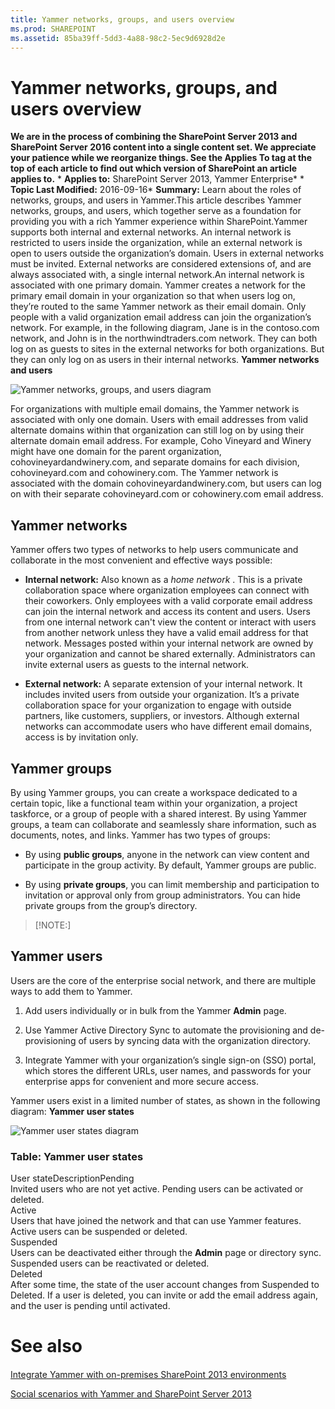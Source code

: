 ```yaml
---
title: Yammer networks, groups, and users overview
ms.prod: SHAREPOINT
ms.assetid: 85ba39ff-5dd3-4a88-98c2-5ec9d6928d2e
---
```



# Yammer networks, groups, and users overview
 **We are in the process of combining the SharePoint Server 2013 and SharePoint Server 2016 content into a single content set. We appreciate your patience while we reorganize things. See the Applies To tag at the top of each article to find out which version of SharePoint an article applies to.** * **Applies to:** SharePoint Server 2013, Yammer Enterprise*  * **Topic Last Modified:** 2016-09-16* **Summary:** Learn about the roles of networks, groups, and users in Yammer.This article describes Yammer networks, groups, and users, which together serve as a foundation for providing you with a rich Yammer experience within SharePoint.Yammer supports both internal and external networks. An internal network is restricted to users inside the organization, while an external network is open to users outside the organization’s domain. Users in external networks must be invited. External networks are considered extensions of, and are always associated with, a single internal network.An internal network is associated with one primary domain. Yammer creates a network for the primary email domain in your organization so that when users log on, they’re routed to the same Yammer network as their email domain. Only people with a valid organization email address can join the organization’s network. For example, in the following diagram, Jane is in the contoso.com network, and John is in the northwindtraders.com network. They can both log on as guests to sites in the external networks for both organizations. But they can only log on as users in their internal networks. **Yammer networks and users**
  
    
    
![Yammer networks, groups, and users diagram](images/)
  
    
    
For organizations with multiple email domains, the Yammer network is associated with only one domain. Users with email addresses from valid alternate domains within that organization can still log on by using their alternate domain email address. For example, Coho Vineyard and Winery might have one domain for the parent organization, cohovineyardandwinery.com, and separate domains for each division, cohovineyard.com and cohowinery.com. The Yammer network is associated with the domain cohovineyardandwinery.com, but users can log on with their separate cohovineyard.com or cohowinery.com email address.
## Yammer networks

Yammer offers two types of networks to help users communicate and collaborate in the most convenient and effective ways possible:
- **Internal network:** Also known as a *home network*  . This is a private collaboration space where organization employees can connect with their coworkers. Only employees with a valid corporate email address can join the internal network and access its content and users. Users from one internal network can't view the content or interact with users from another network unless they have a valid email address for that network. Messages posted within your internal network are owned by your organization and cannot be shared externally. Administrators can invite external users as guests to the internal network.
    
  
- **External network:** A separate extension of your internal network. It includes invited users from outside your organization. It’s a private collaboration space for your organization to engage with outside partners, like customers, suppliers, or investors. Although external networks can accommodate users who have different email domains, access is by invitation only.
    
  

## Yammer groups

By using Yammer groups, you can create a workspace dedicated to a certain topic, like a functional team within your organization, a project taskforce, or a group of people with a shared interest. By using Yammer groups, a team can collaborate and seamlessly share information, such as documents, notes, and links. Yammer has two types of groups:
- By using **public groups**, anyone in the network can view content and participate in the group activity. By default, Yammer groups are public.
    
  
- By using **private groups**, you can limit membership and participation to invitation or approval only from group administrators. You can hide private groups from the group’s directory.
    
  

> [!NOTE:]

  
    
    


## Yammer users

Users are the core of the enterprise social network, and there are multiple ways to add them to Yammer.
1. Add users individually or in bulk from the Yammer **Admin** page.
    
  
2. Use Yammer Active Directory Sync to automate the provisioning and de-provisioning of users by syncing data with the organization directory.
    
  
3. Integrate Yammer with your organization’s single sign-on (SSO) portal, which stores the different URLs, user names, and passwords for your enterprise apps for convenient and more secure access.
    
  
Yammer users exist in a limited number of states, as shown in the following diagram: **Yammer user states**
  
    
    
![Yammer user states diagram](images/)
  
    
    

### Table: Yammer user states

User stateDescriptionPending  <br/> Invited users who are not yet active. Pending users can be activated or deleted.  <br/> Active  <br/> Users that have joined the network and that can use Yammer features. Active users can be suspended or deleted.  <br/> Suspended  <br/> Users can be deactivated either through the **Admin** page or directory sync. Suspended users can be reactivated or deleted. <br/> Deleted  <br/> After some time, the state of the user account changes from Suspended to Deleted. If a user is deleted, you can invite or add the email address again, and the user is pending until activated.  <br/> 
# See also

#### 

 [Integrate Yammer with on-premises SharePoint 2013 environments](html/integrate-yammer-with-on-premises-sharepoint-2013-environments.md)
  
    
    
 [Social scenarios with Yammer and SharePoint Server 2013](html/social-scenarios-with-yammer-and-sharepoint-server-2013.md)
  
    
    

  
    
    

